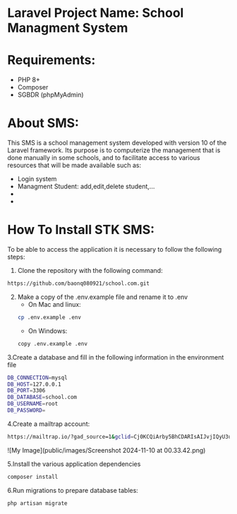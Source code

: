 # Laravel Project Name: School Managment System





# Requirements:
- PHP 8+
- Composer
- SGBDR (phpMyAdmin)

# About SMS:
This SMS is a school management system developed with version 10 of the Laravel framework. Its purpose is to computerize the management that is done manually in some schools, and to facilitate access to various resources that will be made available such as:
- Login system
- Managment Student: add,edit,delete student,...
-
-



# How To Install STK SMS:

To be able to access the application it is necessary to follow the following steps:

1. Clone the repository with the following command:
```bash
https://github.com/baonq080921/school.com.git
```
2. Make a copy of the .env.example file and rename it to .env
    - On Mac and linux:    
   ```bash
   cp .env.example .env
   ```
   - On Windows:
   ```bash
   copy .env.example .env
   ```
3.Create a database and fill in the following information in the environment file
```bash
DB_CONNECTION=mysql
DB_HOST=127.0.0.1
DB_PORT=3306
DB_DATABASE=school.com
DB_USERNAME=root
DB_PASSWORD=
```
4.Create a mailtrap account:
```bash
https://mailtrap.io/?gad_source=1&gclid=Cj0KCQiArby5BhCDARIsAIJvjIQyU3uY3LEe4c_kAQM19NL7GlGSMYy4Z6RtQFJ1gOMTv0g7EP-p-AwaAr6WEALw_wcB
```
![My Image](public/images/Screenshot 2024-11-10 at 00.33.42.png)

5.Install the various application dependencies
```bash
composer install
```
6.Run migrations to prepare database tables:
```bash
php artisan migrate
```

   



